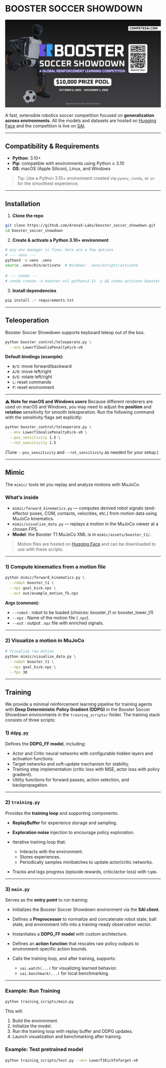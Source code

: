 # BOOSTER SOCCER SHOWDOWN

![Booster Soccer Showdown Banner](resources/comp.png)  

A fast, extensible robotics soccer competition focused on **generalization across environments**. All the models and datasets are hosted on [Hugging Face](https://huggingface.co/SaiResearch) and the competition is live on [SAI](https://competesai.com/competitions/cmp_xnSCxcJXQclQ).

---

## Compatibility & Requirements

* **Python**: 3.10+
* **Pip**: compatible with environments using Python ≥ 3.10
* **OS**: macOS (Apple Silicon), Linux, and Windows

> Tip: Use a Python 3.10+ environment created via `pyenv`, `conda`, or `uv` for the smoothest experience.

---

## Installation

1. **Clone the repo**

```bash
git clone https://github.com/ArenaX-Labs/booster_soccer_showdown.git
cd booster_soccer_showdown
```

2. **Create & activate a Python 3.10+ environment**

```bash
# any env manager is fine; here are a few options
# --- venv ---
python3 -m venv .venv
source .venv/bin/activate  # Windows: .venv\Scripts\activate

# --- conda ---
# conda create -n booster-ssl python=3.11 -y && conda activate booster-ssl
```

3. **Install dependencies**

```bash
pip install -r requirements.txt
```

---

## Teleoperation

Booster Soccer Showdown supports keyboard teleop out of the box.

```bash
python booster_control/teleoperate.py \
  --env LowerT1GoaliePenaltyKick-v0 
```

**Default bindings (example):**

* `W/S`: move forward/backward
* `A/D`: move left/right
* `Q/E`: rotate left/right
* `L`: reset commands
* `P`: reset environment

---

⚠️ **Note for macOS and Windows users**
Because different renderers are used on macOS and Windows, you may need to adjust the **position** and **rotation** sensitivity for smooth teleoperation.
Run the following command with the sensitivity flags set explicitly:

```bash
python booster_control/teleoperate.py \
  --env LowerT1GoaliePenaltyKick-v0 \
  --pos_sensitivity 1.5 \
  --rot_sensitivity 1.5
```

(Tune `--pos_sensitivity` and `--rot_sensitivity` as needed for your setup.)

---

## Mimic

The `mimic/` tools let you replay and analyze motions with MuJoCo.

### What’s inside

* `mimic/forward_kinematics.py` — computes derived robot signals (end-effector poses, COM, contacts, velocities, etc.) from motion data using MuJoCo kinematics.
* `mimic/visualize_data.py` — replays a motion in the MuJoCo viewer at a chosen FPS.
* **Model**: the Booster T1 MuJoCo XML is in `mimic/assets/booster_t1/`.

> Motion files are hosted on [Hugging Face](https://huggingface.co/datasets/SaiResearch/booster_dataset) and can be downloaded to use with these scripts. 

---

### 1) Compute kinematics from a motion file

```bash
python mimic/forward_kinematics.py \
  --robot booster_t1 \
  --npz goal_kick.npz \
  --out out/example_motion_fk.npz
```

**Args (common):**

* `--robot` : robot to be loaded (choices: booster_t1 or booster_lower_t1)
* `--npz` : Name of the motion file (`.npz`).
* `--out` : output `.npz` file with enriched signals.

---

### 2) Visualize a motion in MuJoCo

```bash
# Visualize raw motion
python mimic/visualize_data.py \
  --robot booster_t1 \
  --npz goal_kick.npz \
  --fps 30
```
---

## Training

We provide a minimal reinforcement learning pipeline for training agents with **Deep Deterministic Policy Gradient (DDPG)** in the Booster Soccer Showdown environments in the `training_scripts/` folder. The training stack consists of three scripts:

### 1) `ddpg.py`

Defines the **DDPG_FF model**, including:

* Actor and Critic neural networks with configurable hidden layers and activation functions.
* Target networks and soft-update mechanism for stability.
* Training step implementation (critic loss with MSE, actor loss with policy gradient).
* Utility functions for forward passes, action selection, and backpropagation.

---

### 2) `training.py`

Provides the **training loop** and supporting components:

* **ReplayBuffer** for experience storage and sampling.
* **Exploration noise** injection to encourage policy exploration.
* Iterative training loop that:

  * Interacts with the environment.
  * Stores experiences.
  * Periodically samples minibatches to update actor/critic networks.
* Tracks and logs progress (episode rewards, critic/actor loss) with `tqdm`.

---

### 3) `main.py`

Serves as the **entry point** to run training:

* Initializes the Booster Soccer Showdown environment via the **SAI client**.
* Defines a **Preprocessor** to normalize and concatenate robot state, ball state, and environment info into a training-ready observation vector.
* Instantiates a **DDPG_FF model** with custom architecture.
* Defines an **action function** that rescales raw policy outputs to environment-specific action bounds.
* Calls the training loop, and after training, supports:

  * `sai.watch(...)` for visualizing learned behavior.
  * `sai.benchmark(...)` for local benchmarking.

---

### Example: Run Training

```bash
python training_scripts/main.py
```

This will:

1. Build the environment.
2. Initialize the model.
3. Run the training loop with replay buffer and DDPG updates.
4. Launch visualization and benchmarking after training.


### Example: Test pretrained model

```bash
python training_scripts/test.py --env LowerT1KickToTarget-v0
```
